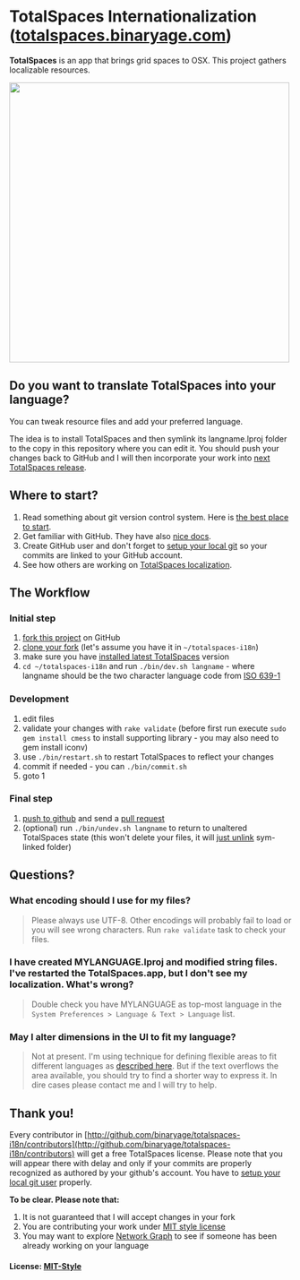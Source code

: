 # TotalSpaces Internationalization ([totalspaces.binaryage.com](http://totalspaces.binaryage.com))

**TotalSpaces** is an app that brings grid spaces to OSX. This project gathers localizable resources.

<img width="500" src="http://totalspaces.binaryage.com/images/grid-view.png">

## Do you want to translate TotalSpaces into your language?

You can tweak resource files and add your preferred language.

The idea is to install TotalSpaces and then symlink its langname.lproj folder to the copy in this repository where you can edit it.
You should push your changes back to GitHub and I will then incorporate your work into [next TotalSpaces release](http://totalspaces.binaryage.com/changes).

## Where to start?

1. Read something about git version control system. Here is [the best place to start](http://git-scm.com/documentation).
2. Get familiar with GitHub. They have also [nice docs](http://help.github.com).
3. Create GitHub user and don't forget to [setup your local git](http://help.github.com/mac-set-up-git) so your commits are linked to your GitHub account.
4. See how others are working on [TotalSpaces localization](http://github.com/binaryage/totalspaces-i18n/network).

## The Workflow

### Initial step

1. [fork this project](http://help.github.com/fork-a-repo) on GitHub
2. [clone your fork](http://help.github.com/remotes) (let's assume you have it in `~/totalspaces-i18n`)
3. make sure you have [installed latest TotalSpaces](http://totalspaces.binaryage.com/changes) version
4. `cd ~/totalspaces-i18n` and run `./bin/dev.sh langname` - where langname should be the two character language code from [ISO 639-1](http://en.wikipedia.org/wiki/List_of_ISO_639-1_codes)

### Development

1. edit files
2. validate your changes with `rake validate` (before first run execute `sudo gem install cmess` to install supporting library - you may also need to gem install iconv)
3. use `./bin/restart.sh` to restart TotalSpaces to reflect your changes
4. commit if needed - you can `./bin/commit.sh`
5. goto 1

### Final step

1. [push to github](http://help.github.com/remotes) and send a [pull request](http://help.github.com/pull-requests)
2. (optional) run `./bin/undev.sh langname` to return to unaltered TotalSpaces state (this won't delete your files, it will [just unlink](totalspaces-i18n/blob/master/undev.sh) sym-linked folder)

## Questions?

### What encoding should I use for my files?
> Please always use UTF-8. Other encodings will probably fail to load or you will see wrong characters. Run `rake validate` task to check your files.

### I have created MYLANGUAGE.lproj and modified string files.<br>I've restarted the TotalSpaces.app, but I don't see my localization. What's wrong?
> Double check you have MYLANGUAGE as top-most language in the `System Preferences > Language & Text > Language` list.

### May I alter dimensions in the UI to fit my language?
> Not at present. I'm using technique for defining flexible areas to fit different languages as [described here](http://code.google.com/p/google-toolbox-for-mac/wiki/UILocalization). But if the text overflows the area available, you should try to find a shorter way to express it. In dire cases please contact me and I will try to help.

## Thank you!

Every contributor in [http://github.com/binaryage/totalspaces-i18n/contributors](http://github.com/binaryage/totalspaces-i18n/contributors) will get a free TotalSpaces license. Please note that you will appear there with delay and only if your commits are properly recognized as authored by your github's account. You have to [setup your local git user](http://help.github.com/git-email-settings) properly.

**To be clear. Please note that:**

1. It is not guaranteed that I will accept changes in your fork
2. You are contributing your work under [MIT style license](https://raw.github.com/binaryage/totalspaces-i18n/master/license.txt)
3. You may want to explore [Network Graph](http://github.com/binaryage/totalspaces-i18n/network) to see if someone has been already working on your language

#### License: [MIT-Style](https://raw.github.com/binaryage/totalspaces-i18n/master/license.txt)
